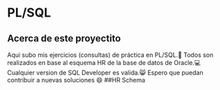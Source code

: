 # PL/SQL
## Acerca de este proyectito
Aqui subo mis ejercicios (consultas) de práctica en PL/SQL.💚
Todos son realizados en base al esquema HR de la base de datos de Oracle.💻
Cualquier version de SQL Developer es valida.😸
Espero que puedan contribuir a nuevas soluciones 😄
##HR Schema



